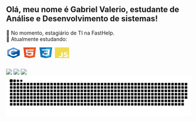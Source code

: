 ## Olá, meu nome é Gabriel Valerio, estudante de Análise e Desenvolvimento de sistemas!

🔭 No momento, estagiário de TI na FastHelp.<br>
🌱 Atualmente estudando: <div style="display: inline_block">
    <img align="center" alt="Rafa-HTML" height="30" width="40" src="https://raw.githubusercontent.com/devicons/devicon/master/icons/c/c-original.svg">
    <img align="center" alt="Rafa-HTML" height="30" width="40" src="https://raw.githubusercontent.com/devicons/devicon/master/icons/html5/html5-original.svg">
    <img align="center" alt="Rafa-CSS" height="30" width="40" src="https://raw.githubusercontent.com/devicons/devicon/master/icons/css3/css3-original.svg">
    <img align="center" alt="Rafa-Js" height="30" width="40" src="https://raw.githubusercontent.com/devicons/devicon/master/icons/javascript/javascript-plain.svg">
</div>

##

<div>
    <a href="https://instagram.com/gable.zx" target="_blank" target="_blank" rel="external"><img src="https://img.shields.io/badge/-Instagram-%23E4405F?style=for-the-badge&logo=instagram&logoColor=white" target="_blank"></a>
    <a href="https://www.linkedin.com/in/gabrielvosimoes" target="_blank" target="_blank" rel="external"><img src="https://img.shields.io/badge/-LinkedIn-%230077B5?style=for-the-badge&logo=linkedin&logoColor=white" target="_blank"></a>
    <a href = "mailto:gabrielvalerio.pro@gmail.com" target="_blank" rel="external"><img src="https://img.shields.io/badge/Gmail-D14836?style=for-the-badge&logo=gmail&logoColor=white" target="_blank"></a>
 </div>
 <picture>
  <source media="(prefers-color-scheme: dark)" srcset="https://raw.githubusercontent.com/gabrielvosimoes/gabrielvosimoes/output/github-contribution-grid-snake-dark.svg">
  <source media="(prefers-color-scheme: light)" srcset="https://raw.githubusercontent.com/gabrielvosimoes/gabrielvosimoes/output/github-contribution-grid-snake.svg">
  <img alt="github contribution grid snake animation" src="https://raw.githubusercontent.com/gabrielvosimoes/gabrielvosimoes/output/github-contribution-grid-snake.svg">
</picture>
